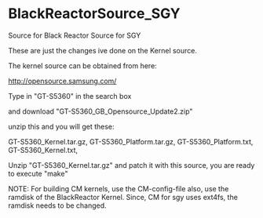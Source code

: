 BlackReactorSource_SGY
======================

Source for Black Reactor Source for SGY

These are just the changes ive done on the Kernel source.

The kernel source can be obtained from here:

http://opensource.samsung.com/

Type in "GT-S5360" in the search box

and download "GT-S5360_GB_Opensource_Update2.zip"

unzip this and you will get these:

GT-S5360_Kernel.tar.gz,
GT-S5360_Platform.tar.gz,
GT-S5360_Platform.txt,
GT-S5360_Kernel.txt,

Unzip "GT-S5360_Kernel.tar.gz" and patch it with this 
source, you are ready to execute "make"


NOTE: For building CM kernels, use the CM-config-file
also, use the ramdisk of the BlackReactor Kernel.
Since, CM for sgy uses ext4fs, the ramdisk needs to 
be changed.
